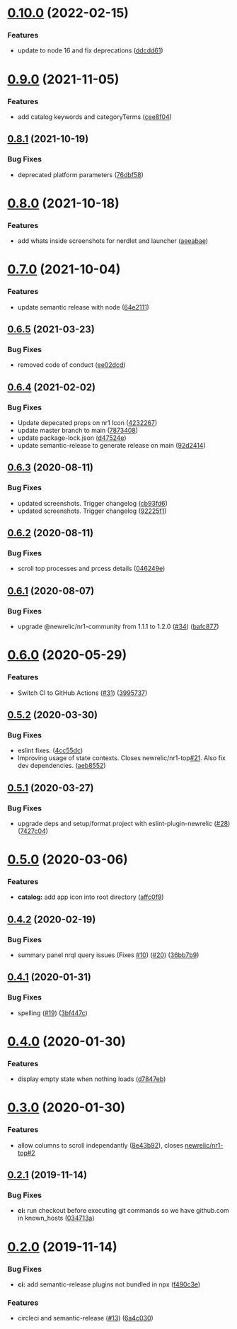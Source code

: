 # [0.10.0](https://github.com/newrelic/nr1-top/compare/v0.9.0...v0.10.0) (2022-02-15)


### Features

* update to node 16 and fix deprecations ([ddcdd61](https://github.com/newrelic/nr1-top/commit/ddcdd615aba4676aa78d754165d9a838554c0ba5))

# [0.9.0](https://github.com/newrelic/nr1-top/compare/v0.8.1...v0.9.0) (2021-11-05)


### Features

* add catalog keywords and categoryTerms ([cee8f04](https://github.com/newrelic/nr1-top/commit/cee8f0446092ae1b642384e321a12e0f25bf5c08))

## [0.8.1](https://github.com/newrelic/nr1-top/compare/v0.8.0...v0.8.1) (2021-10-19)


### Bug Fixes

* deprecated platform parameters ([76dbf58](https://github.com/newrelic/nr1-top/commit/76dbf587be097cd9e8dafdba11e6bf2080055c81))

# [0.8.0](https://github.com/newrelic/nr1-top/compare/v0.7.0...v0.8.0) (2021-10-18)


### Features

* add whats inside screenshots for nerdlet and launcher ([aeeabae](https://github.com/newrelic/nr1-top/commit/aeeabae7bc462fb8f991363ed679c2174711dd93))

# [0.7.0](https://github.com/newrelic/nr1-top/compare/v0.6.5...v0.7.0) (2021-10-04)


### Features

* update semantic release with node ([64e2111](https://github.com/newrelic/nr1-top/commit/64e2111002104ef8d20e28d2ebeb876747a45e9e))

## [0.6.5](https://github.com/newrelic/nr1-top/compare/v0.6.4...v0.6.5) (2021-03-23)


### Bug Fixes

* removed code of conduct ([ee02dcd](https://github.com/newrelic/nr1-top/commit/ee02dcdb4f08de90e6cf98fd72f5591c4fe03687))

## [0.6.4](https://github.com/newrelic/nr1-top/compare/v0.6.3...v0.6.4) (2021-02-02)


### Bug Fixes

* Update depecated props on nr1 Icon ([4232267](https://github.com/newrelic/nr1-top/commit/4232267585bf0029015f8e5af1cb7cd57d4347aa))
* update master branch to main ([7873408](https://github.com/newrelic/nr1-top/commit/7873408fe7a3ab075d61728975f6738b4f444d9a))
* update package-lock.json ([d47524e](https://github.com/newrelic/nr1-top/commit/d47524eedcc220d48a285bceeb32b183a182cff1))
* update semantic-release to generate release on main ([92d2414](https://github.com/newrelic/nr1-top/commit/92d241464e9573e506add6da0a66325c83c8c88e))

## [0.6.3](https://github.com/newrelic/nr1-top/compare/v0.6.2...v0.6.3) (2020-08-11)


### Bug Fixes

* updated screenshots. Trigger changelog ([cb93fd6](https://github.com/newrelic/nr1-top/commit/cb93fd62215876eb1e0f8d89697d7900e96c4b5c))
* updated screenshots. Trigger changelog ([92225f1](https://github.com/newrelic/nr1-top/commit/92225f1758755a99f556626a1e99df3e2c17837a))

## [0.6.2](https://github.com/newrelic/nr1-top/compare/v0.6.1...v0.6.2) (2020-08-11)


### Bug Fixes

* scroll top processes and prcess details ([046249e](https://github.com/newrelic/nr1-top/commit/046249e66f55322edbe7d280d8259990e2c12ec6))

## [0.6.1](https://github.com/newrelic/nr1-top/compare/v0.6.0...v0.6.1) (2020-08-07)


### Bug Fixes

* upgrade @newrelic/nr1-community from 1.1.1 to 1.2.0 ([#34](https://github.com/newrelic/nr1-top/issues/34)) ([bafc877](https://github.com/newrelic/nr1-top/commit/bafc87742933f0c68f5f2079e603b57bf0e76321))

# [0.6.0](https://github.com/newrelic/nr1-top/compare/v0.5.2...v0.6.0) (2020-05-29)


### Features

* Switch CI to GitHub Actions ([#31](https://github.com/newrelic/nr1-top/issues/31)) ([3995737](https://github.com/newrelic/nr1-top/commit/399573712a787b58252a065f15c8733670c98a04))

## [0.5.2](https://github.com/newrelic/nr1-top/compare/v0.5.1...v0.5.2) (2020-03-30)


### Bug Fixes

* eslint fixes. ([4cc55dc](https://github.com/newrelic/nr1-top/commit/4cc55dcfbe18590cdaedb76f8618fb5ee8361626))
* Improving usage of state contexts. Closes newrelic/nr1-top[#21](https://github.com/newrelic/nr1-top/issues/21). Also fix dev dependencies. ([aeb8552](https://github.com/newrelic/nr1-top/commit/aeb85525b797e56d796feda2f7de36506597d4b3))

## [0.5.1](https://github.com/newrelic/nr1-top/compare/v0.5.0...v0.5.1) (2020-03-27)


### Bug Fixes

* upgrade deps and setup/format project with eslint-plugin-newrelic ([#28](https://github.com/newrelic/nr1-top/issues/28)) ([7427c04](https://github.com/newrelic/nr1-top/commit/7427c045331c8bba2e27a492ba4654ab3a12b3e1))

# [0.5.0](https://github.com/newrelic/nr1-top/compare/v0.4.2...v0.5.0) (2020-03-06)


### Features

* **catalog:** add app icon into root directory ([affc0f9](https://github.com/newrelic/nr1-top/commit/affc0f90d1ad355e615d7ccd1e3d892e1130cdf2))

## [0.4.2](https://github.com/newrelic/nr1-top/compare/v0.4.1...v0.4.2) (2020-02-19)


### Bug Fixes

* summary panel nrql query issues (Fixes [#10](https://github.com/newrelic/nr1-top/issues/10)) ([#20](https://github.com/newrelic/nr1-top/issues/20)) ([36bb7b9](https://github.com/newrelic/nr1-top/commit/36bb7b9cdef3aa35ab91cf63d2ab84eda29911d6))

## [0.4.1](https://github.com/newrelic/nr1-top/compare/v0.4.0...v0.4.1) (2020-01-31)


### Bug Fixes

* spelling ([#19](https://github.com/newrelic/nr1-top/issues/19)) ([3bf447c](https://github.com/newrelic/nr1-top/commit/3bf447cd8baba42a26d60bf591ff9b561838ee92))

# [0.4.0](https://github.com/newrelic/nr1-top/compare/v0.3.0...v0.4.0) (2020-01-30)


### Features

* display empty state when nothing loads ([d7847eb](https://github.com/newrelic/nr1-top/commit/d7847ebb22402a1d7a348b716cbfaf1aefb9cf70))

# [0.3.0](https://github.com/newrelic/nr1-top/compare/v0.2.1...v0.3.0) (2020-01-30)


### Features

* allow columns to scroll independantly ([8e43b92](https://github.com/newrelic/nr1-top/commit/8e43b92546285c14e5d261a8e4770540aa176454)), closes [newrelic/nr1-top#2](https://github.com/newrelic/nr1-top/issues/2)

## [0.2.1](https://github.com/newrelic/nr1-top/compare/v0.2.0...v0.2.1) (2019-11-14)


### Bug Fixes

* **ci:** run checkout before executing git commands so we have github.com in known_hosts ([034713a](https://github.com/newrelic/nr1-top/commit/034713add27f817536119b3037a4bd31700699a4))

# [0.2.0](https://github.com/newrelic/nr1-top/compare/v0.1.7...v0.2.0) (2019-11-14)


### Bug Fixes

* **ci:** add semantic-release plugins not bundled in npx ([f490c3e](https://github.com/newrelic/nr1-top/commit/f490c3e11719e365a59c755d59f32589f053e663))


### Features

* circleci and semantic-release ([#13](https://github.com/newrelic/nr1-top/issues/13)) ([6a4c030](https://github.com/newrelic/nr1-top/commit/6a4c0307af15fb044f43fe4c990634b03348314f))
